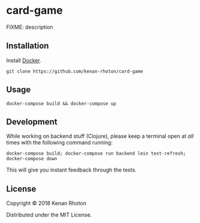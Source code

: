 # card-game

FIXME: description

## Installation

Install [Docker](https://store.docker.com/search?type=edition&offering=community).

`git clone https://github.com/kenan-rhoton/card-game`

## Usage

`docker-compose build && docker-compose up`

## Development

While working on backend stuff (Clojure), please keep a terminal open at *all* times with the following command running:

`docker-compose build; docker-compose run backend lein test-refresh; docker-compose down`

This will give you instant feedback through the tests.

## License

Copyright © 2018 Kenan Rhoton

Distributed under the MIT License.
